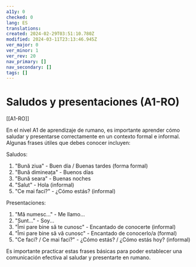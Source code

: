 ```yaml
---
a11y: 0
checked: 0
lang: ES
translations: 
created: 2024-02-29T03:51:10.780Z
modified: 2024-03-11T23:13:46.945Z
ver_major: 0
ver_minor: 1
ver_rev: 20
nav_primary: []
nav_secondary: []
tags: []
---
```

# Saludos y presentaciones (A1-RO)

[[A1-RO]]

En el nivel A1 de aprendizaje de rumano, es importante aprender cómo saludar y presentarse correctamente en un contexto formal e informal. Algunas frases útiles que debes conocer incluyen:

Saludos:
1. "Bună ziua" - Buen día / Buenas tardes (forma formal)
2. "Bună dimineața" - Buenos días
3. "Bună seara" - Buenas noches
4. "Salut" - Hola (informal)
5. "Ce mai faci?" - ¿Cómo estás? (informal)

Presentaciones:
1. "Mă numesc..." - Me llamo...
2. "Sunt..." - Soy...
3. "Îmi pare bine să te cunosc" - Encantado de conocerte (informal)
4. "Îmi pare bine să vă cunosc" - Encantado de conocerlo/a (formal)
5. "Ce faci? / Ce mai faci?" - ¿Cómo estás? / ¿Cómo estás hoy? (informal)

Es importante practicar estas frases básicas para poder establecer una comunicación efectiva al saludar y presentarte en rumano.

